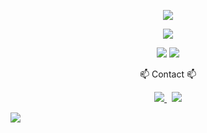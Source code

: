 <p align="center">
  <img src="https://capsule-render.vercel.app/api?type=wave&color=auto&height=300&section=header&text=capsule%20render&fontSize=90" />
</p>

<p align="center">
  <a href="https://git.io/typing-svg">
    <img src="https://readme-typing-svg.demolab.com?font=Fira+Code&pause=1000&color=1A28F7&center=true&vCenter=true&width=435&lines=FROM+UXUI+DESIGNER+TO+FRONTDEVELOPER" />
  </a>
</p>

<p align="center">
  <img src="https://github-readme-stats.vercel.app/api?username=anuraghazra&show_icons=true&theme=radical" />
  <img src="https://github-readme-stats.vercel.app/api/top-langs/?username=anuraghazra&layout=compact" />
</p>

<p align="center">
📫 Contact 📫
</p>
<p align="center">
  <a href="https://wan-do-it.tistory.com/">
    <img src="https://img.shields.io/badge/Tistory-1EBC8F?style=for-the-badge&logo=tistory&logoColor=white" />
  </a>
  &nbsp;
  <a href="mailto:wjdqo9705@gmail.com">
    <img src="https://img.shields.io/badge/wjdqo9705@gmail.com-D14836?style=for-the-badge&logo=gmail&logoColor=white" />
  </a>
</p>

<img src="https://github.com/{github username}/{github username}/blob/output/github-contribution-grid-snake.svg"/>


